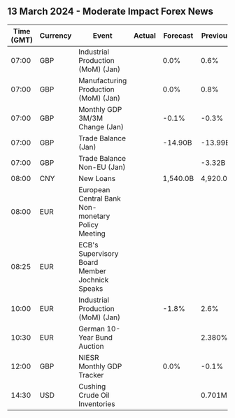 ## 13 March 2024 - Moderate Impact Forex News

| Time (GMT) | Currency | Event | Actual | Forecast | Previous |
|------|----------|-------|--------|----------|----------|
| 07:00 | GBP | Industrial Production (MoM) (Jan) |  | 0.0% | 0.6% |
| 07:00 | GBP | Manufacturing Production (MoM) (Jan) |  | 0.0% | 0.8% |
| 07:00 | GBP | Monthly GDP 3M/3M Change (Jan) |  | -0.1% | -0.3% |
| 07:00 | GBP | Trade Balance (Jan) |  | -14.90B | -13.99B |
| 07:00 | GBP | Trade Balance Non-EU (Jan) |  |  | -3.32B |
| 08:00 | CNY | New Loans |  | 1,540.0B | 4,920.0B |
| 08:00 | EUR | European Central Bank Non-monetary Policy Meeting |  |  |  |
| 08:25 | EUR | ECB's Supervisory Board Member Jochnick Speaks |  |  |  |
| 10:00 | EUR | Industrial Production (MoM) (Jan) |  | -1.8% | 2.6% |
| 10:30 | EUR | German 10-Year Bund Auction |  |  | 2.380% |
| 12:00 | GBP | NIESR Monthly GDP Tracker |  | 0.0% | -0.1% |
| 14:30 | USD | Cushing Crude Oil Inventories |  |  | 0.701M |
